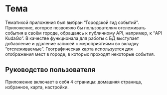 # Тема
Тематикой приложения был выбран “Городской гид событий”. Приложение, которое позволяло бы пользователям отслеживать события в своём городе, обращаясь к публичному API, например, к “API KudaGo”. В качестве функционала для работы с БД выступает добавление и удаление записей с мероприятиями во вкладку “отслеживаемые”. Географическая карта используется для отображения мест в городе, в которых проходят некоторые события.
## Руководство пользователя
Приложение включает в себя 4 страницы: домашняя страница, избранное, карта, настройки.

